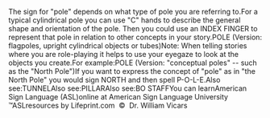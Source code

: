 The sign for "pole" depends on what type of pole you are referring 
			to.For a typical cylindrical pole you can use "C" hands to describe the 
			general shape and orientation of the pole. Then you could use an 
			INDEX FINGER to represent that pole in relation to other concepts in 
			your story.POLE (Version: flagpoles, upright cylindrical objects or tubes)Note: When telling stories where you are role-playing it helps to 
			use your eyegaze to look at the objects you create.For example:POLE (Version: "conceptual poles" -- such as the "North Pole")If you want to express the concept of "pole" as in "the North Pole" 
			you would sign NORTH and then spell P-O-L-E.Also see:TUNNELAlso see:PILLARAlso see:BO STAFFYou can learnAmerican Sign Language (ASL)online at American Sign Language University ™ASLresources by Lifeprint.com  ©  Dr. William Vicars
